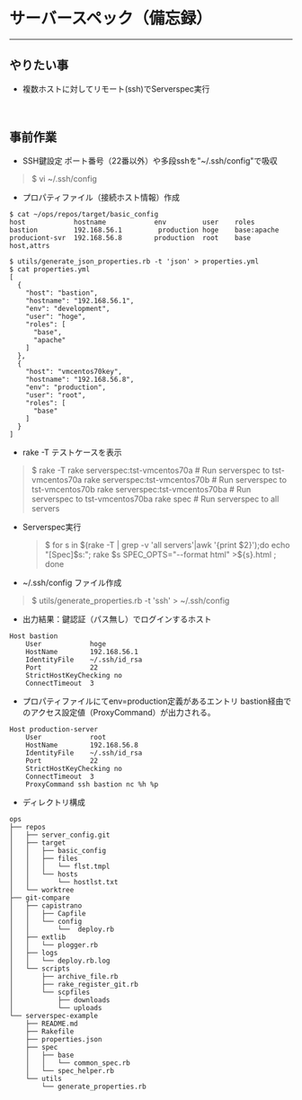 # サーバースペック（備忘録）

---

## やりたい事
- 複数ホストに対してリモート(ssh)でServerspec実行
<br>

## 事前作業

- SSH鍵設定
ポート番号（22番以外）や多段sshを"~/.ssh/config"で吸収

> \$ vi ~/.ssh/config

- プロパティファイル（接続ホスト情報）作成

```
$ cat ~/ops/repos/target/basic_config 
host			hostname			env			user	roles
bastion 		192.168.56.1	     production	hoge	base:apache
produciont-svr	192.168.56.8		production	root	base
host,attrs

$ utils/generate_json_properties.rb -t 'json' > properties.yml
$ cat properties.yml
[
  {
    "host": "bastion",
    "hostname": "192.168.56.1",
    "env": "development",
    "user": "hoge",
    "roles": [
      "base",
      "apache"
    ]
  },
  {
    "host": "vmcentos70key",
    "hostname": "192.168.56.8",
    "env": "production",
    "user": "root",
    "roles": [
      "base"
    ]
  }
]
```
    

- rake -T
テストケースを表示
> \$ rake -T
rake serverspec:tst-vmcentos70a   # Run serverspec to tst-vmcentos70a
rake serverspec:tst-vmcentos70b   # Run serverspec to tst-vmcentos70b
rake serverspec:tst-vmcentos70ba  # Run serverspec to tst-vmcentos70ba
rake spec                         # Run serverspec to all servers

- Serverspec実行
  > \$ for s in \$(rake -T | grep -v 'all servers'|awk '{print \$2}');do echo "[Spec]\$s:"; rake \$s SPEC_OPTS="--format html" >\${s}.html ; done

- ~/.ssh/config
ファイル作成 
> \$ utils/generate_properties.rb -t 'ssh'  > ~/.ssh/config

- 出力結果：鍵認証（パス無し）でログインするホスト

```
Host bastion
    User            hoge
    HostName        192.168.56.1
    IdentityFile    ~/.ssh/id_rsa
    Port            22
    StrictHostKeyChecking no
    ConnectTimeout  3
```

- プロパティファイルにてenv=production定義があるエントリ
bastion経由でのアクセス設定値（ProxyCommand）が出力される。
```
Host production-server
    User            root
    HostName        192.168.56.8
    IdentityFile    ~/.ssh/id_rsa
    Port            22
    StrictHostKeyChecking no
    ConnectTimeout  3
    ProxyCommand ssh bastion nc %h %p
```

- ディレクトリ構成
```
ops
├── repos
│   ├── server_config.git
│   ├── target
│   │   ├── basic_config
│   │   ├── files
│   │   │   └── flst.tmpl
│   │   └── hosts
│   │       └── hostlst.txt
│   └── worktree
├── git-compare
│   ├── capistrano
│   │   ├── Capfile
│   │   └── config
│   │       └──  deploy.rb
│   ├── extlib
│   │   └── plogger.rb
│   ├── logs
│   │   └── deploy.rb.log
│   └── scripts
│       ├── archive_file.rb
│       ├── rake_register_git.rb
│       └── scpfiles
│           ├── downloads
│           └── uploads
└── serverspec-example
    ├── README.md
    ├── Rakefile
    ├── properties.json
    ├── spec
    │   ├── base
    │   │   └── common_spec.rb
    │   └── spec_helper.rb
    └── utils
        └── generate_properties.rb
```
